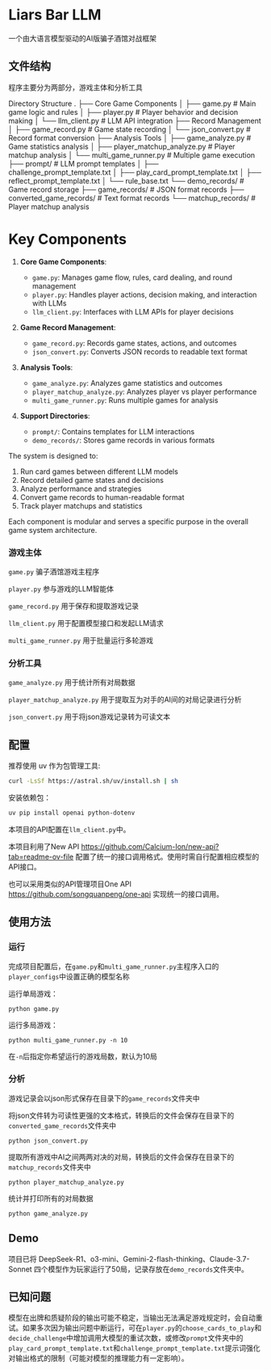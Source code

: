 # Liars Bar LLM

一个由大语言模型驱动的AI版骗子酒馆对战框架

## 文件结构

程序主要分为两部分，游戏主体和分析工具

Directory Structure
.
├── Core Game Components
│   ├── game.py                    # Main game logic and rules
│   ├── player.py                  # Player behavior and decision making
│   └── llm_client.py             # LLM API integration
├── Record Management
│   ├── game_record.py            # Game state recording
│   └── json_convert.py           # Record format conversion
├── Analysis Tools
│   ├── game_analyze.py           # Game statistics analysis
│   ├── player_matchup_analyze.py # Player matchup analysis
│   └── multi_game_runner.py      # Multiple game execution
├── prompt/                       # LLM prompt templates
│   ├── challenge_prompt_template.txt
│   ├── play_card_prompt_template.txt
│   ├── reflect_prompt_template.txt
│   └── rule_base.txt
└── demo_records/                 # Game record storage
    ├── game_records/            # JSON format records
    ├── converted_game_records/  # Text format records
    └── matchup_records/        # Player matchup analysis

# Key Components

1. **Core Game Components**:
   - `game.py`: Manages game flow, rules, card dealing, and round management
   - `player.py`: Handles player actions, decision making, and interaction with LLMs
   - `llm_client.py`: Interfaces with LLM APIs for player decisions

2. **Game Record Management**:
   - `game_record.py`: Records game states, actions, and outcomes
   - `json_convert.py`: Converts JSON records to readable text format

3. **Analysis Tools**:
   - `game_analyze.py`: Analyzes game statistics and outcomes
   - `player_matchup_analyze.py`: Analyzes player vs player performance
   - `multi_game_runner.py`: Runs multiple games for analysis

4. **Support Directories**:
   - `prompt/`: Contains templates for LLM interactions
   - `demo_records/`: Stores game records in various formats

The system is designed to:
1. Run card games between different LLM models
2. Record detailed game states and decisions
3. Analyze performance and strategies
4. Convert game records to human-readable format
5. Track player matchups and statistics

Each component is modular and serves a specific purpose in the overall game system architecture.

### 游戏主体

`game.py` 骗子酒馆游戏主程序

`player.py` 参与游戏的LLM智能体

`game_record.py` 用于保存和提取游戏记录

`llm_client.py` 用于配置模型接口和发起LLM请求

`multi_game_runner.py` 用于批量运行多轮游戏

### 分析工具

`game_analyze.py` 用于统计所有对局数据

`player_matchup_analyze.py` 用于提取互为对手的AI间的对局记录进行分析

`json_convert.py` 用于将json游戏记录转为可读文本

## 配置

推荐使用 uv 作为包管理工具:

```bash
curl -LsSf https://astral.sh/uv/install.sh | sh
```

安装依赖包：

```bash
uv pip install openai python-dotenv
```

本项目的API配置在`llm_client.py`中。

本项目利用了New API https://github.com/Calcium-Ion/new-api?tab=readme-ov-file 配置了统一的接口调用格式。使用时需自行配置相应模型的API接口。

也可以采用类似的API管理项目One API https://github.com/songquanpeng/one-api 实现统一的接口调用。

## 使用方法

### 运行

完成项目配置后，在`game.py`和`multi_game_runner.py`主程序入口的`player_configs`中设置正确的模型名称

运行单局游戏：
```
python game.py
```

运行多局游戏：
```
python multi_game_runner.py -n 10
```
在`-n`后指定你希望运行的游戏局数，默认为10局

### 分析

游戏记录会以json形式保存在目录下的`game_records`文件夹中

将json文件转为可读性更强的文本格式，转换后的文件会保存在目录下的`converted_game_records`文件夹中

```
python json_convert.py
```

提取所有游戏中AI之间两两对决的对局，转换后的文件会保存在目录下的`matchup_records`文件夹中

```
python player_matchup_analyze.py
```

统计并打印所有的对局数据

```
python game_analyze.py
```

## Demo

项目已将 DeepSeek-R1、o3-mini、Gemini-2-flash-thinking、Claude-3.7-Sonnet 四个模型作为玩家运行了50局，记录存放在`demo_records`文件夹中。

## 已知问题

模型在出牌和质疑阶段的输出可能不稳定，当输出无法满足游戏规定时，会自动重试。如果多次因为输出问题中断运行，可在`player.py`的`choose_cards_to_play`和`decide_challenge`中增加调用大模型的重试次数，或修改`prompt`文件夹中的`play_card_prompt_template.txt`和`challenge_prompt_template.txt`提示词强化对输出格式的限制（可能对模型的推理能力有一定影响）。
